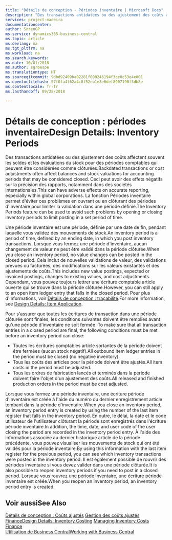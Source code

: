 ```yaml
---
title: "Détails de conception - Périodes inventaire | Microsoft Docs"
description: "Des transactions antidatées ou des ajustement des coûts affectent souvent les soldes et les évaluations du stock pour des périodes comptables qui peuvent être considérées comme clôturées. Ceci peut avoir des effets négatifs sur la précision des rapports, notamment dans des sociétés internationales. La fonction Périodes inventaire permet d'éviter ces problèmes en ouvrant ou en clôturant des périodes d'inventaire pour limiter la validation dans une période définie."
services: project-madeira
documentationcenter: 
author: SorenGP
ms.service: dynamics365-business-central
ms.topic: article
ms.devlang: na
ms.tgt_pltfrm: na
ms.workload: na
ms.search.keywords: 
ms.date: 10/01/2018
ms.author: sgroespe
ms.translationtype: HT
ms.sourcegitcommit: 9dbd92409ba02281f008246194f3ce0c53e4e001
ms.openlocfilehash: 57f0fa4f62a4c8f52eb1e3e6def8907190f3db8e
ms.contentlocale: fr-fr
ms.lasthandoff: 09/28/2018

---
```

# <a name="design-details-inventory-periods"></a><span data-ttu-id="d5278-105">Détails de conception : périodes inventaire</span><span class="sxs-lookup"><span data-stu-id="d5278-105">Design Details: Inventory Periods</span></span>
<span data-ttu-id="d5278-106">Des transactions antidatées ou des ajustement des coûts affectent souvent les soldes et les évaluations du stock pour des périodes comptables qui peuvent être considérées comme clôturées.</span><span class="sxs-lookup"><span data-stu-id="d5278-106">Backdated transactions or cost adjustments often affect balances and stock valuations for accounting periods that may be considered closed.</span></span> <span data-ttu-id="d5278-107">Ceci peut avoir des effets négatifs sur la précision des rapports, notamment dans des sociétés internationales.</span><span class="sxs-lookup"><span data-stu-id="d5278-107">This can have adverse effects on accurate reporting, especially within global corporations.</span></span> <span data-ttu-id="d5278-108">La fonction Périodes inventaire permet d'éviter ces problèmes en ouvrant ou en clôturant des périodes d'inventaire pour limiter la validation dans une période définie.</span><span class="sxs-lookup"><span data-stu-id="d5278-108">The Inventory Periods feature can be used to avoid such problems by opening or closing inventory periods to limit posting in a set period of time.</span></span>  

 <span data-ttu-id="d5278-109">Une période inventaire est une période, définie par une date de fin, pendant laquelle vous validez des mouvements de stock.</span><span class="sxs-lookup"><span data-stu-id="d5278-109">An inventory period is a period of time, defined by an ending date, in which you post inventory transactions.</span></span> <span data-ttu-id="d5278-110">Lorsque vous fermez une période d'inventaire, aucun changement de valeur ne peut être validé dans la période clôturée.</span><span class="sxs-lookup"><span data-stu-id="d5278-110">When you close an inventory period, no value changes can be posted in the closed period.</span></span> <span data-ttu-id="d5278-111">Cela inclut de nouvelles validations de valeur, des validations prévues ou facturées, des modifications sur les valeurs existantes et des ajustements de coûts.</span><span class="sxs-lookup"><span data-stu-id="d5278-111">This includes new value postings, expected or invoiced postings, changes to existing values, and cost adjustments.</span></span> <span data-ttu-id="d5278-112">Cependant, vous pouvez toujours lettrer une écriture comptable article ouverte qui se trouve dans la période clôturée.</span><span class="sxs-lookup"><span data-stu-id="d5278-112">However, you can still apply to an open item ledger entry that falls in the closed period.</span></span> <span data-ttu-id="d5278-113">Pour plus d'informations, voir [Détails de conception : traçabilité](design-details-item-application.md).</span><span class="sxs-lookup"><span data-stu-id="d5278-113">For more information, see [Design Details: Item Application](design-details-item-application.md).</span></span>  

 <span data-ttu-id="d5278-114">Pour s'assurer que toutes les écritures de transaction dans une période clôturée sont finales, les conditions suivantes doivent être remplies avant qu'une période d'inventaire ne soit fermée :</span><span class="sxs-lookup"><span data-stu-id="d5278-114">To make sure that all transaction entries in a closed period are final, the following conditions must be met before an inventory period can close:</span></span>  

-   <span data-ttu-id="d5278-115">Toutes les écritures comptables article sortantes de la période doivent être fermées (aucun stock négatif).</span><span class="sxs-lookup"><span data-stu-id="d5278-115">All outbound item ledger entries in the period must be closed (no negative inventory).</span></span>  
-   <span data-ttu-id="d5278-116">Tous les coûts des articles pour la période doivent être ajustés.</span><span class="sxs-lookup"><span data-stu-id="d5278-116">All item costs in the period must be adjusted.</span></span>  
-   <span data-ttu-id="d5278-117">Tous les ordres de fabrication lancés et terminés dans la période doivent faire l'objet d'un ajustement des coûts.</span><span class="sxs-lookup"><span data-stu-id="d5278-117">All released and finished production orders in the period must be cost adjusted.</span></span>  

 <span data-ttu-id="d5278-118">Lorsque vous fermez une période inventaire, une écriture période d'inventaire est créée à l'aide du numéro du dernier enregistrement article tombant dans la période d'inventaire.</span><span class="sxs-lookup"><span data-stu-id="d5278-118">When you close an inventory period, an inventory period entry is created by using the number of the last item register that falls in the inventory period.</span></span> <span data-ttu-id="d5278-119">En outre, le délai, la date et le code utilisateur de l'utilisateur clôturant la période sont enregistrés dans l'écriture période inventaire.</span><span class="sxs-lookup"><span data-stu-id="d5278-119">In addition, the time, date, and user code of the user closing the period are recorded in the inventory period entry.</span></span> <span data-ttu-id="d5278-120">À l'aide des informations associée au dernier historique article de la période précédente, vous pouvez visualiser les mouvements de stock qui ont été validés pour la période inventaire.</span><span class="sxs-lookup"><span data-stu-id="d5278-120">By using this information with the last item register for the previous period, you can see which inventory transactions were posted in the inventory period.</span></span> <span data-ttu-id="d5278-121">Il est également possible de rouvrir des périodes inventaire si vous devez valider dans une période clôturée.</span><span class="sxs-lookup"><span data-stu-id="d5278-121">It is also possible to reopen inventory periods if you need to post in a closed period.</span></span> <span data-ttu-id="d5278-122">Lorsque vous rouvrez une période inventaire, une écriture période inventaire est créée.</span><span class="sxs-lookup"><span data-stu-id="d5278-122">When you reopen an inventory period, an inventory period entry is created.</span></span>  

## <a name="see-also"></a><span data-ttu-id="d5278-123">Voir aussi</span><span class="sxs-lookup"><span data-stu-id="d5278-123">See Also</span></span>  
 <span data-ttu-id="d5278-124">[Détails de conception : Coûts ajustés](design-details-inventory-costing.md) [Gestion des coûts ajustés](finance-manage-inventory-costs.md) [Finance](finance.md)</span><span class="sxs-lookup"><span data-stu-id="d5278-124">[Design Details: Inventory Costing](design-details-inventory-costing.md) [Managing Inventory Costs](finance-manage-inventory-costs.md) [Finance](finance.md)</span></span>  
 [<span data-ttu-id="d5278-125">Utilisation de Business Central</span><span class="sxs-lookup"><span data-stu-id="d5278-125">Working with Business Central</span></span>](ui-work-product.md)

